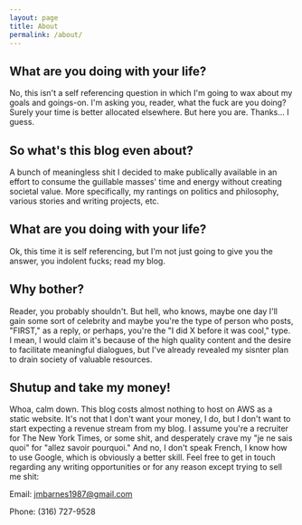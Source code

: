 ```yaml
---
layout: page
title: About
permalink: /about/
---
```


## What are you doing with your life? 

No, this isn't a self referencing question in which I'm going to wax about my goals and goings-on. I'm asking you, reader, what the fuck are you doing? Surely your time is better allocated elsewhere. But here you are. Thanks... I guess.

## So what's this blog even about?

A bunch of meaningless shit I decided to make publically available in an effort to consume the guillable masses' time and energy without creating societal value. More specifically, my rantings on politics and philosophy, various stories and writing projects, etc. 

## What are you doing with your life? 

Ok, this time it is self referencing, but I'm not just going to give you the answer, you indolent fucks; read my blog. 

## Why bother?

Reader, you probably shouldn't. But hell, who knows, maybe one day I'll gain some sort of celebrity and maybe you're the type of person who posts, "FIRST," as a reply, or perhaps, you're the "I did X before it was cool," type. I mean, I would claim it's because of the high quality content and the desire to facilitate meaningful dialogues, but I've already revealed my sisnter plan to drain society of valuable resources.

## Shutup and take my money!

Whoa, calm down. This blog costs almost nothing to host on AWS as a static website. It's not that I don't want your money, I do, but I don't want to start expecting a revenue stream from my blog. I assume you're a recruiter for The New York Times, or some shit, and desperately crave my "je ne sais quoi" for "allez savoir pourquoi." And no, I don't speak French, I know how to use Google, which is obviously a better skill. Feel free to get in touch regarding any writing opportunities or for any reason except trying to sell me shit:

Email: jmbarnes1987@gmail.com

Phone: (316) 727-9528


